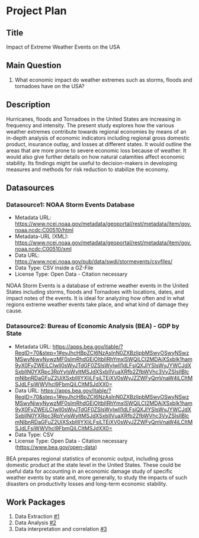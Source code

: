# Project Plan

## Title
<!-- Give your project a short title. -->
Impact of Extreme Weather Events on the USA

## Main Question

<!-- Think about one main question you want to answer based on the data. -->
1. What economic impact do weather extremes such as storms, floods and tornadoes have on the USA?

## Description

<!-- Describe your data science project in max. 200 words. Consider writing about why and how you attempt it. -->
Hurricanes, floods and Tornadoes in the United States are increasing in frequency and intensity. The present study explores how the various weather extremes contribute towards regional economies by means of an in-depth analysis of economic indicators including regional gross domestic product, insurance outlay, and losses at different states. It would outline the areas that are more prone to severe economic loss because of weather. It would also give further details on how natural calamities affect economic stability. Its findings might be useful to decision-makers in developing measures and methods for risk reduction to stabilize the economy.



## Datasources

<!-- Describe each datasources you plan to use in a section. Use the prefic "DatasourceX" where X is the id of the datasource. -->

### Datasource1: NOAA Storm Events Database
* Metadata URL: https://www.ncei.noaa.gov/metadata/geoportal/rest/metadata/item/gov.noaa.ncdc:C00510/html
* Metadata-URL (XML): https://www.ncei.noaa.gov/metadata/geoportal/rest/metadata/item/gov.noaa.ncdc:C00510/xml
* Data URL: https://www.ncei.noaa.gov/pub/data/swdi/stormevents/csvfiles/
* Data Type: CSV inside a GZ-File
* License Type: Open Data - Citation necessary

NOAA Storm Events is a database of extreme weather events in the United States including storms, floods and Tornadoes with locations, dates, and impact notes of the events. It is ideal for analyzing how often and in what regions extreme weather events take place, and what kind of damage they cause.

### Datasource2: Bureau of Economic Analysis (BEA) - GDP by State
* Metadata URL: https://apps.bea.gov/itable/?ReqID=70&step=1#eyJhcHBpZCI6NzAsInN0ZXBzIjpbMSwyOSwyNSwzMSwyNiwyNywzMF0sImRhdGEiOltbIlRhYmxlSWQiLCI2MDAiXSxbIk1ham9yX0FyZWEiLCIwIl0sWyJTdGF0ZSIsWyIwIl1dLFsiQXJlYSIsWyJYWCJdXSxbIlN0YXRpc3RpYyIsWyItMSJdXSxbIlVuaXRfb2ZfbWVhc3VyZSIsIlBlcmNlbnRDaGFuZ2UiXSxbIlllYXIiLFsiLTEiXV0sWyJZZWFyQmVnaW4iLCItMSJdLFsiWWVhcl9FbmQiLCItMSJdXX0=
* Data URL: https://apps.bea.gov/itable/?ReqID=70&step=1#eyJhcHBpZCI6NzAsInN0ZXBzIjpbMSwyOSwyNSwzMSwyNiwyNywzMF0sImRhdGEiOltbIlRhYmxlSWQiLCI2MDAiXSxbIk1ham9yX0FyZWEiLCIwIl0sWyJTdGF0ZSIsWyIwIl1dLFsiQXJlYSIsWyJYWCJdXSxbIlN0YXRpc3RpYyIsWyItMSJdXSxbIlVuaXRfb2ZfbWVhc3VyZSIsIlBlcmNlbnRDaGFuZ2UiXSxbIlllYXIiLFsiLTEiXV0sWyJZZWFyQmVnaW4iLCItMSJdLFsiWWVhcl9FbmQiLCItMSJdXX0=
* Data Type: CSV
* License Type: Open Data - Citation necessary (https://www.bea.gov/open-data)

BEA prepares regional statistics of economic output, including gross domestic product at the state level in the United States. These could be useful data for accounting in an economic damage study of specific weather events by state and, more generally, to study the impacts of such disasters on productivity losses and long-term economic stability.


## Work Packages

<!-- List of work packages ordered sequentially, each pointing to an issue with more details. -->

1. Data Extraction [#1][i1]
2. Data Analysis [#2][i2]
3. Data interpretation and correlation [#3][i3]

[i1]: https://github.com/JDizzle977/made-template/issues/1
[i2]: https://github.com/JDizzle977/made-template/issues/2
[i3]: https://github.com/JDizzle977/made-template/issues/3